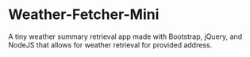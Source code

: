 # Weather-Fetcher-Mini
A tiny weather summary retrieval app made with Bootstrap, jQuery, and NodeJS that allows for weather retrieval for provided address.
